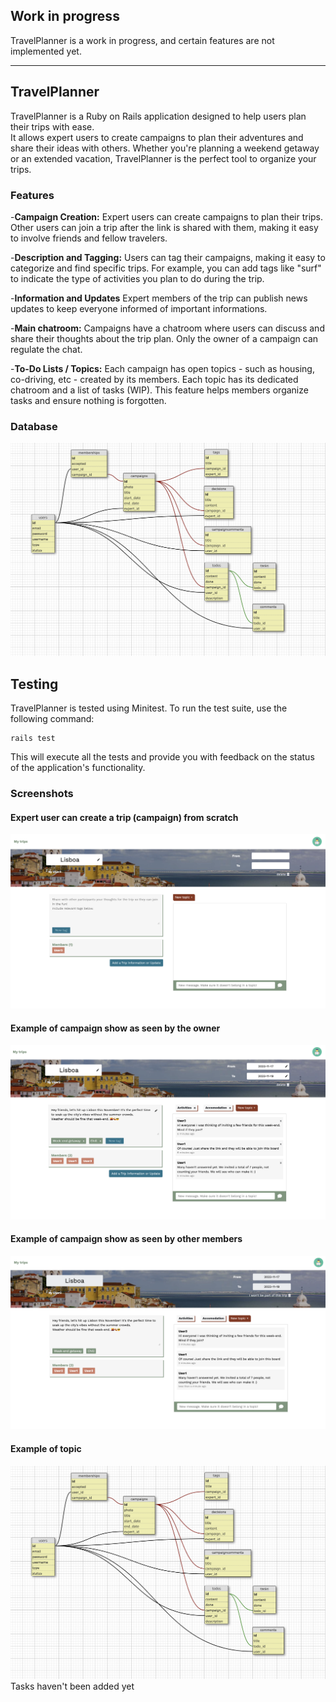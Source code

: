 ## Work in progress
TravelPlanner is a work in progress, and certain features are not implemented yet.

------

## TravelPlanner
TravelPlanner is a Ruby on Rails application designed to help users plan their trips with ease. <br />
 It allows expert users to create campaigns to plan their adventures and share their ideas with others. Whether you're planning a weekend getaway or an extended vacation, TravelPlanner is the perfect tool to organize your trips.

### Features
-**Campaign Creation:** Expert users can create campaigns to plan their trips. Other users can join a trip after the link is shared with them, making it easy to involve friends and fellow travelers.

-**Description and Tagging:** Users can tag their campaigns, making it easy to categorize and find specific trips. For example, you can add tags like "surf" to indicate the type of activities you plan to do during the trip.

-**Information and Updates** Expert members of the trip can publish news updates to keep everyone informed of important informations.

-**Main chatroom:** Campaigns have a chatroom where users can discuss and share their thoughts about the trip plan. Only the owner of a campaign can regulate the chat.

-**To-Do Lists / Topics:** Each campaign has open topics - such as housing, co-driving, etc - created by its members. Each topic has its dedicated chatroom and a list of tasks (WIP). This feature helps members organize tasks and ensure nothing is forgotten.


### Database

![screenshot](app/assets/images/screenshots/DB.png?raw=true "Database screenshot")


## Testing

TravelPlanner is tested using Minitest. To run the test suite, use the following command:

```
rails test
```

This will execute all the tests and provide you with feedback on the status of the application's functionality.


### Screenshots

#### Expert user can create a trip (campaign) from scratch
![screenshot](app/assets/images/screenshots/empty_show.png?raw=true "Empty show screenshot")

#### Example of campaign show as seen by the owner
![screenshot](app/assets/images/screenshots/show_by_owner.png?raw=true "Database screenshot")


#### Example of campaign show as seen by other members
![screenshot](app/assets/images/screenshots/show.png?raw=true "Database screenshot")

#### Example of topic
![screenshot](app/assets/images/screenshots/DB.png?raw=true "Database screenshot")
Tasks haven't been added yet
